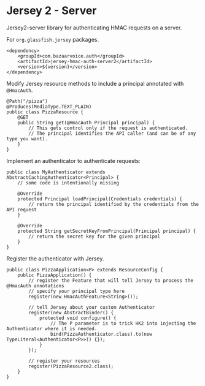 # Jersey 2 - Server

Jersey2-server library for authenticating HMAC requests on a server.

For `org.glassfish.jersey` packages.

```
<dependency>
    <groupId>com.bazaarvoice.auth</groupId>
    <artifactId>jersey-hmac-auth-server2</artifactId>
    <version>${version}</version>
</dependency>
``` 

Modify Jersey resource methods to include a principal annotated with `@HmacAuth`.

```
@Path("/pizza")
@Produces(MediaType.TEXT_PLAIN)
public class PizzaResource {
    @GET
    public String get(@HmacAuth Principal principal) {
        // This gets control only if the request is authenticated. 
        // The principal identifies the API caller (and can be of any type you want).
    }
}
```

Implement an authenticator to authenticate requests: 

```
public class MyAuthenticator extends AbstractCachingAuthenticator<Principal> {
    // some code is intentionally missing 
    
    @Override
    protected Principal loadPrincipal(Credentials credentials) {
        // return the principal identified by the credentials from the API request
    } 

    @Override
    protected String getSecretKeyFromPrincipal(Principal principal) {
        // return the secret key for the given principal
    }
}
```

Register the authenticator with Jersey.

```
public class PizzaApplication<P> extends ResourceConfig {
    public PizzaApplication() {
        // register the Feature that will tell Jersey to process the @HmacAuth annotations
        // specify your principal type here
        register(new HmacAuthFeature<String>());

        // tell Jersey about your custom Authenticator
        register(new AbstractBinder() {
            protected void configure() {
                // The P parameter is to trick HK2 into injecting the Authenticator where it is needed.
                bind(PizzaAuthenticator.class).to(new TypeLiteral<Authenticator<P>>() {});
            }
        });

        // register your resources
        register(PizzaResource2.class);
    }
}
```